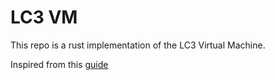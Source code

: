 # LC3 VM

This repo is a rust implementation of the LC3 Virtual Machine.

Inspired from this [guide](https://www.jmeiners.com/lc3-vm/)
